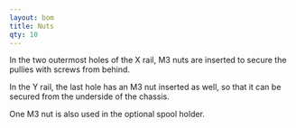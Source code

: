 ```yaml
---
layout: bom
title: Nuts
qty: 10
---
```


In the two outermost holes of the X rail, M3 nuts are inserted to secure the pullies with screws from behind.

In the Y rail, the last hole has an M3 nut inserted as well, so that it can be secured from the underside of the chassis.

One M3 nut is also used in the optional spool holder.